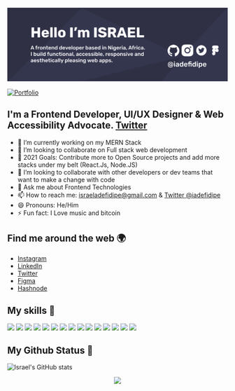 
![](./github-banner.png)

[![Portfolio](https://img.shields.io/website?label=PORTFOLIO&style=for-the-badge&url=https%3A%2F%2Fcodestackr.com)](https://israeladefidipe.com/)

## I'm a Frontend Developer, UI/UX Designer & Web Accessibility Advocate. [Twitter](https://twitter.com/iadefidipe)

- 🔭 I’m currently working on my MERN Stack
- 👯 I’m looking to collaborate on Full stack web development
- 🥅 2021 Goals: Contribute more to Open Source projects and add more stacks under my belt (React.Js, Node.JS)
- 👯 I’m looking to collaborate with other developers or dev teams that want to make a change with code
- 💬 Ask me about Frontend Technologies
- 📫 How to reach me: [israeladefidipe@gmail.com](mailto:israeladeadefidipe@gmail.com) & [Twitter @iadefidipe](https://twitter.com/iadefidipe)
- 😄 Pronouns: He/Him
- ⚡ Fun fact: I Love music and bitcoin

## Find me around the web 🌍

- [Instagram](https://www.instagram.com/iadefidipe)
- [LinkedIn](https://www.linkedin.com/in/saviomartin)
- [Twitter](https://twitter.com/iadefidipe)
- [Figma](https://www.figma.com/@iadefidipe)
- [Hashnode](https://hashnode.com/@iadefidipe)


## My skills 🚀

![](https://img.shields.io/badge/HTML5-E34F26?style=for-the-badge&logo=html5&logoColor=white)
![](https://img.shields.io/badge/JavaScript-F7DF1E?style=for-the-badge&logo=javascript&logoColor=black)
![](https://img.shields.io/badge/Node.js-43853D?style=for-the-badge&logo=node.js&logoColor=white)
![](https://img.shields.io/badge/CSS3-1572B6?style=for-the-badge&logo=css3&logoColor=white)
![](https://img.shields.io/badge/Sass-CC6699?style=for-the-badge&logo=sass&logoColor=white)
![](https://img.shields.io/badge/Markdown-000000?style=for-the-badge&logo=markdown&logoColor=white)
![](https://img.shields.io/badge/React-20232A?style=for-the-badge&logo=react&logoColor=61DAFB)
![](https://img.shields.io/badge/Tailwind_CSS-38B2AC?style=for-the-badge&logo=tailwind-css&logoColor=white)
![](https://img.shields.io/badge/Bootstrap-563D7C?style=for-the-badge&logo=bootstrap&logoColor=white)
![](https://img.shields.io/badge/Material--UI-0081CB?style=for-the-badge&logo=material-ui&logoColor=white)
![](https://img.shields.io/badge/Redux-593D88?style=for-the-badge&logo=redux&logoColor=white)
![](https://img.shields.io/badge/Netlify-00C7B7?style=for-the-badge&logo=netlify&logoColor=white)
![](https://img.shields.io/badge/MongoDB-4EA94B?style=for-the-badge&logo=mongodb&logoColor=white)
![](https://img.shields.io/badge/Heroku-430098?style=for-the-badge&logo=heroku&logoColor=white)
![](https://img.shields.io/badge/figma-0AC97F?style=for-the-badge&logo=figma&logoColor=white)


## My Github Status 🦸

![Israel's GitHub stats](https://github-readme-stats.vercel.app/api?username=iadefidipe&count_private=true&show_icons=true&show_icons=true&theme=cobalt)




<p align='center'><img src='https://visitor-badge.laobi.icu/badge?page_id=saviomartin'></p>
